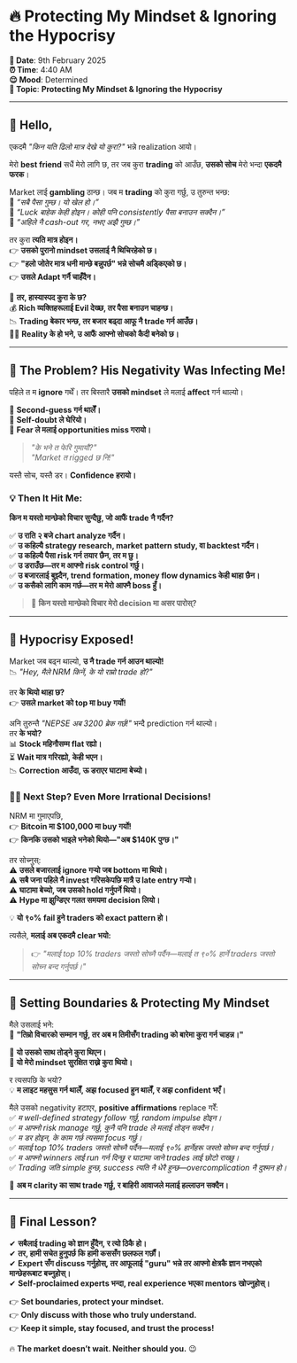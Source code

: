 # 🔥 **Protecting My Mindset & Ignoring the Hypocrisy**  

**📅 Date**: 9th February 2025  
**⏰ Time**: 4:40 AM  
**😌 Mood**: Determined  
**📝 Topic**: **Protecting My Mindset & Ignoring the Hypocrisy**  

---  

## 👋 **Hello,**  

एकदमै *"किन यति ढिलो मात्र देखे यो कुरा?"* भन्ने realization आयो।  

मेरो **best friend** सधैं मेरो लागि छ, तर जब कुरा **trading** को आउँछ, **उसको सोच** मेरो भन्दा **एकदमै फरक**।  

Market लाई **gambling** ठान्छ। जब म **trading** को कुरा गर्छु, उ तुरुन्त भन्छ:  
🔹 *“सबै पैसा गुम्छ। यो खेल हो।”*  
🔹 *“Luck बाहेक केही होइन। कोही पनि consistently पैसा बनाउन सक्दैन।”*  
🔹 *“अहिले नै cash-out गर, नभए अझै गुम्छ।”*  

तर कुरा **त्यति मात्र होइन।**  
👉 **उसको पुरानो mindset उसलाई नै थिचिरहेको छ।**  
👉 **"हलो जोतेर मात्र धनी मान्छे बन्नुपर्छ" भन्ने सोचमै अड्किएको छ।**  
👉 **उसले Adapt गर्नै चाहँदैन।**  

📌 **तर, हास्यास्पद कुरा के छ?**  
💰 **Rich व्यक्तिहरूलाई Evil देख्छ, तर पैसा बनाउन चाहन्छ।**  
📉 **Trading बेकार भन्छ, तर बजार बढ्दा आफू नै trade गर्न आउँछ।**  
🤦‍♂️ **Reality के हो भने, उ आफैं आफ्नो सोचको कैदी बनेको छ।**  

---

## 🚨 **The Problem? His Negativity Was Infecting Me!**  
पहिले त म **ignore** गर्थें। तर बिस्तारै **उसको mindset** ले मलाई **affect** गर्न थाल्यो।  

📌 **Second-guess गर्न थालेँ।**  
📌 **Self-doubt ले घेरियो।**  
📌 **Fear ले मलाई opportunities miss गरायो।**  

> *"के भने त फेरि गुमायौ?"*  
> *"Market त rigged छ नि!"*  

यस्तै सोच, यस्तै डर। **Confidence हरायो।**  

### 💡 **Then It Hit Me:**  
**किन म यस्तो मान्छेको विचार सुन्दैछु, जो आफैं trade नै गर्दैन?**  

✅ **उ राति २ बजे chart analyze गर्दैन।**  
✅ **उ कहिल्यै strategy research, market pattern study, वा backtest गर्दैन।**  
✅ **उ कहिल्यै पैसा risk गर्न तयार छैन, तर म छु।**  
✅ **उ डराउँछ—तर म आफ्नो risk control गर्छु।**  
✅ **उ बजारलाई बुझ्दैन, trend formation, money flow dynamics केही थाहा छैन।**  
✅ **उ कसैको लागि काम गर्छ—तर म मेरो आफ्नै boss हुँ।**  

> 🛑 **किन यस्तो मान्छेको विचार मेरो decision मा असर पारोस्?**  

---

## 🔄 **Hypocrisy Exposed!**  
Market जब बढ्न थाल्यो, **उ नै trade गर्न आउन थाल्यो!**  
📉 *"Hey, मैले NRM किनें, के यो राम्रो trade हो?"*  

तर **के थियो थाहा छ?**  
👉 **उसले market को top मा buy गर्यो!**  

अनि तुरुन्तै *"NEPSE अब 3200 ब्रेक गर्छ!"* भन्दै prediction गर्न थाल्यो।  
तर **के भयो?**  
📊 **Stock महिनौसम्म flat रह्यो।**  
⏳ **Wait मात्र गरिरह्यो, केही भएन।**  
📉 **Correction आउँदा, ऊ डराएर घाटामा बेच्यो।**  

### 🤦‍♂️ **Next Step? Even More Irrational Decisions!**  
NRM मा गुमाएपछि,  
👉 **Bitcoin मा $100,000 मा buy गर्यो!**  
👉 **किनकि उसको भाइले भनेको थियो—"अब $140K पुग्छ।"**  

तर सोच्नुस्:  
⚠️ **उसले बजारलाई ignore गर्‍यो जब bottom मा थियो।**  
⚠️ **सबै जना पहिले नै invest गरिसकेपछि मात्रै उ late entry गर्‍यो।**  
⚠️ **घाटामा बेच्यो, जब उसको hold गर्नुपर्ने थियो।**  
⚠️ **Hype मा झुन्डिएर गलत समयमा decision लियो।**  

💡 **यो ९०% fail हुने traders को exact pattern हो।**  

त्यसैले, **मलाई अब एकदमै clear भयो:**  
> 👉 *"मलाई top 10% traders जस्तो सोच्नै पर्दैन—मलाई त ९०% हार्ने traders जस्तो सोच्न बन्द गर्नुपर्छ।"*  

---

## 🚀 **Setting Boundaries & Protecting My Mindset**  
मैले उसलाई भने:  
🛑 **"तिम्रो विचारको सम्मान गर्छु, तर अब म तिमीसँग trading को बारेमा कुरा गर्न चाहन्न।"**  

🔹 **यो उसको साथ तोड्ने कुरा थिएन।**  
🔹 **यो मेरो mindset सुरक्षित राख्ने कुरा थियो।**  

र त्यसपछि के भयो?  
💡 **म लाइट महसुस गर्न थालेँ, अझ focused हुन थालेँ, र अझ confident भएँ।**  

मैले उसको negativity हटाएर, **positive affirmations** replace गरेँ:  
✅ *म well-defined strategy follow गर्छु, random impulse होइन।*  
✅ *म आफ्नो risk manage गर्छु, कुनै पनि trade ले मलाई तोड्न सक्दैन।*  
✅ *म डर होइन, के काम गर्छ त्यसमा focus गर्छु।*  
✅ *मलाई top 10% traders जस्तो सोच्नै पर्दैन—मलाई ९०% हार्नेहरू जस्तो सोच्न बन्द गर्नुपर्छ।*  
✅ *म आफ्नो winners लाई run गर्न दिन्छु र घाटामा जाने trades लाई छोटो राख्छु।*  
✅ *Trading जति simple हुन्छ, success त्यति नै धेरै हुन्छ—overcomplication नै दुश्मन हो।*  

📌 **अब म clarity का साथ trade गर्छु, र बाहिरी आवाजले मलाई हल्लाउन सक्दैन।**  

---

## 🚨 **Final Lesson?**  
✔ **सबैलाई trading को ज्ञान हुँदैन, र त्यो ठिकै हो।**  
✔ **तर, हामी सचेत हुनुपर्छ कि हामी कससँग छलफल गर्छौं।**  
✔ **Expert सँग discuss गर्नुहोस्, तर आफूलाई "guru" भन्ने तर आफ्नो क्षेत्रकै ज्ञान नभएको मान्छेहरूबाट बच्नुहोस्।**  
✔ **Self-proclaimed experts भन्दा, real experience भएका mentors खोज्नुहोस्।**  

👉 **Set boundaries, protect your mindset.**  
👉 **Only discuss with those who truly understand.**  
👉 **Keep it simple, stay focused, and trust the process!**  

🔥 **The market doesn’t wait. Neither should you.** 😉  